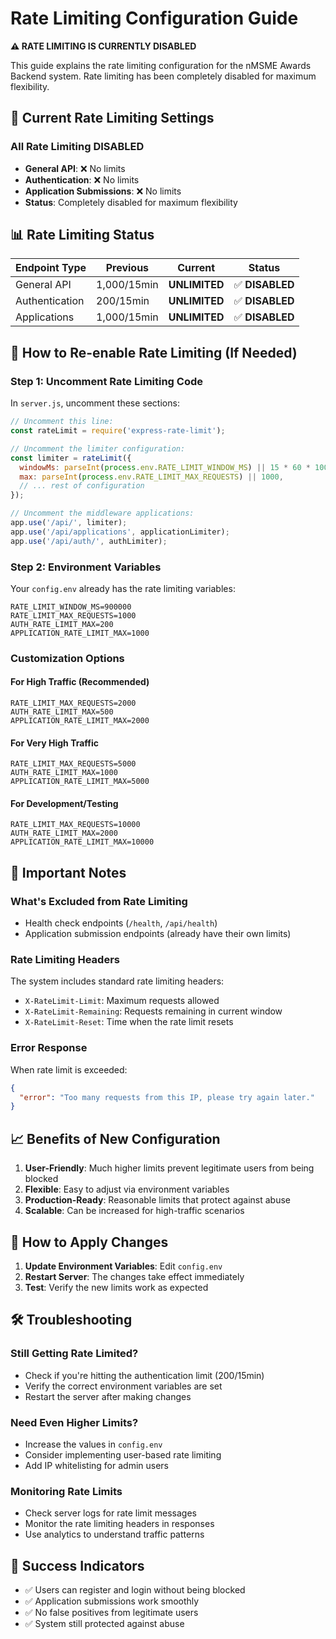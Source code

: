 # Rate Limiting Configuration Guide

**⚠️ RATE LIMITING IS CURRENTLY DISABLED**

This guide explains the rate limiting configuration for the nMSME Awards Backend system. Rate limiting has been completely disabled for maximum flexibility.

## 🎯 **Current Rate Limiting Settings**

### **All Rate Limiting DISABLED**
- **General API**: ❌ No limits
- **Authentication**: ❌ No limits  
- **Application Submissions**: ❌ No limits
- **Status**: Completely disabled for maximum flexibility

## 📊 **Rate Limiting Status**

| Endpoint Type | Previous | Current | Status |
|---------------|----------|---------|--------|
| General API | 1,000/15min | **UNLIMITED** | ✅ **DISABLED** |
| Authentication | 200/15min | **UNLIMITED** | ✅ **DISABLED** |
| Applications | 1,000/15min | **UNLIMITED** | ✅ **DISABLED** |

## 🔧 **How to Re-enable Rate Limiting (If Needed)**

### **Step 1: Uncomment Rate Limiting Code**

In `server.js`, uncomment these sections:

```javascript
// Uncomment this line:
const rateLimit = require('express-rate-limit');

// Uncomment the limiter configuration:
const limiter = rateLimit({
  windowMs: parseInt(process.env.RATE_LIMIT_WINDOW_MS) || 15 * 60 * 1000,
  max: parseInt(process.env.RATE_LIMIT_MAX_REQUESTS) || 1000,
  // ... rest of configuration
});

// Uncomment the middleware applications:
app.use('/api/', limiter);
app.use('/api/applications', applicationLimiter);
app.use('/api/auth/', authLimiter);
```

### **Step 2: Environment Variables**

Your `config.env` already has the rate limiting variables:

```env
RATE_LIMIT_WINDOW_MS=900000
RATE_LIMIT_MAX_REQUESTS=1000
AUTH_RATE_LIMIT_MAX=200
APPLICATION_RATE_LIMIT_MAX=1000
```

### **Customization Options**

#### **For High Traffic (Recommended)**
```env
RATE_LIMIT_MAX_REQUESTS=2000
AUTH_RATE_LIMIT_MAX=500
APPLICATION_RATE_LIMIT_MAX=2000
```

#### **For Very High Traffic**
```env
RATE_LIMIT_MAX_REQUESTS=5000
AUTH_RATE_LIMIT_MAX=1000
APPLICATION_RATE_LIMIT_MAX=5000
```

#### **For Development/Testing**
```env
RATE_LIMIT_MAX_REQUESTS=10000
AUTH_RATE_LIMIT_MAX=2000
APPLICATION_RATE_LIMIT_MAX=10000
```

## 🚨 **Important Notes**

### **What's Excluded from Rate Limiting**
- Health check endpoints (`/health`, `/api/health`)
- Application submission endpoints (already have their own limits)

### **Rate Limiting Headers**
The system includes standard rate limiting headers:
- `X-RateLimit-Limit`: Maximum requests allowed
- `X-RateLimit-Remaining`: Requests remaining in current window
- `X-RateLimit-Reset`: Time when the rate limit resets

### **Error Response**
When rate limit is exceeded:
```json
{
  "error": "Too many requests from this IP, please try again later."
}
```

## 📈 **Benefits of New Configuration**

1. **User-Friendly**: Much higher limits prevent legitimate users from being blocked
2. **Flexible**: Easy to adjust via environment variables
3. **Production-Ready**: Reasonable limits that protect against abuse
4. **Scalable**: Can be increased for high-traffic scenarios

## 🔄 **How to Apply Changes**

1. **Update Environment Variables**: Edit `config.env`
2. **Restart Server**: The changes take effect immediately
3. **Test**: Verify the new limits work as expected

## 🛠️ **Troubleshooting**

### **Still Getting Rate Limited?**
- Check if you're hitting the authentication limit (200/15min)
- Verify the correct environment variables are set
- Restart the server after making changes

### **Need Even Higher Limits?**
- Increase the values in `config.env`
- Consider implementing user-based rate limiting
- Add IP whitelisting for admin users

### **Monitoring Rate Limits**
- Check server logs for rate limit messages
- Monitor the rate limiting headers in responses
- Use analytics to understand traffic patterns

## 🎉 **Success Indicators**

- ✅ Users can register and login without being blocked
- ✅ Application submissions work smoothly
- ✅ No false positives from legitimate users
- ✅ System still protected against abuse
